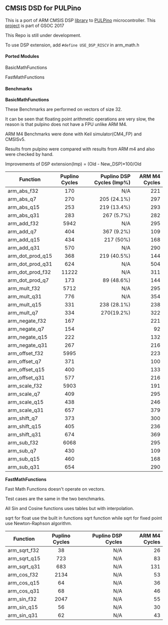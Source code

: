 ## CMSIS DSD for PULPino
This is a port of ARM CMSIS DSP [library](http://www.keil.com/pack/doc/CMSIS/DSP/html/index.html) to [PULPino](https://github.com/pulp-platform/pulpino) microcontroller.
This [project](https://summerofcode.withgoogle.com/projects/?sp-search=Mostafa#5599084384616448) is part of GSOC 2017 

This Repo is still under development.

To use DSP extension, add `#define USE_DSP_RISCV` in arm_math.h
#### Ported Modules
BasicMathFunctions

FastMathFunctions
#### Benchmarks
**BasicMathFunctions**

These Benchmarks are performed on vectors of size 32.

It can be seen that floating point arithmetic operations are very slow, the reason is that pulpino does not have a FPU unlike ARM M4.

ARM M4 Benchmarks were done with  Keil simulator(CM4_FP) and CMSISv5.

Results from pulpino were compared with results from ARM m4 and also were checked by hand.

Improvements of DSP extension(Imp) = (Old - New_DSP)*100/Old


| Function        | Puplino Cycles           | Puplino DSP Cycles (Imp%)|  ARM M4 Cycles|
| ------------- |:-------------:| -----:| -----:|
| arm_abs_f32      | 170 | N/A| 221| 
| arm_abs_q7      | 270 |  205 (24.1%)| 297| 
| arm_abs_q15      | 253  |  219 (13.4%)| 293| 
| arm_abs_q31      | 283  |  267 (5.7%)| 282| 
| arm_add_f32      | 5942  | N/A | 295| 
| arm_add_q7      | 404 | 367 (9.2%)| 109| 
| arm_add_q15      | 434 | 217 (50%)| 168| 
| arm_add_q31      | 570 | N/A | 290| 
| arm_dot_prod_q15      | 368 |219 (40.5%)  |144 | 
| arm_dot_prod_q31      | 624 |  N/A|504 | 
| arm_dot_prod_f32      | 11222 | N/A | 311| 
| arm_dot_prod_q7      | 173 | 89 (48.6%) | 144| 
| arm_mult_f32      | 5712 | N/A | 295| 
| arm_mult_q31      | 776 |  N/A| 354| 
| arm_mult_q15      | 331 | 238 (28.1%)| 238| 
| arm_mult_q7      | 334 | 270(19.2%) | 322 | 
| arm_negate_f32      | 167 |  | 221| 
| arm_negate_q7      | 154  |  | 92| 
| arm_negate_q15      | 222  |  | 132| 
| arm_negate_q31      | 267  |  | 216| 
| arm_offset_f32      | 5995 |  | 223| 
| arm_offset_q7      | 371 |  | 100| 
| arm_offset_q15      | 400 |  | 133| 
| arm_offset_q31      | 577 |  | 216| 
| arm_scale_f32      | 5903 |  | 191| 
| arm_scale_q7      | 409 |  | 295| 
| arm_scale_q15      | 438 |  | 246| 
| arm_scale_q31      | 657 |  | 379| 
| arm_shift_q7      | 373 |  |300 | 
| arm_shift_q15      | 405 |  | 236| 
| arm_shift_q31      | 674|  | 369| 
| arm_sub_f32      | 6068 |  |295 | 
| arm_sub_q7      | 430 |  | 109| 
| arm_sub_q15      | 460 |  | 168| 
| arm_sub_q31      | 654 |  | 290| 

**FastMathFunctions**

Fast Math Functions doesn't operate on vectors.

Test cases are the same in the two benchmarks.

All Sin and Cosine functions uses tables but with interpolation.

sqrt for float use the built in functions sqrt function while sqrt for fixed point use  Newton-Raphson algorithm.

| Function        | Puplino Cycles           | Puplino DSP  Cycles|  ARM M4 Cycles|
| ------------- |:-------------:| -----:| -----:|
| arm_sqrt_f32      | 38 |N/A  | 26| 
| arm_sqrt_q15      | 723 |  N/A| 83| 
| arm_sqrt_q31      | 683 | N/A | 131| 
| arm_cos_f32      | 2134 |  N/A| 53| 
| arm_cos_q15      | 64|N/A  | 36| 
| arm_cos_q31      | 68 |  N/A| 46| 
| arm_sin_f32      | 2047 |  N/A| 55| 
| arm_sin_q15      | 56 |  N/A| 30| 
| arm_sin_q31      | 62 |  N/A| 43| 
